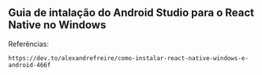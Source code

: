 ## Guia de intalação do Android Studio para o React Native no Windows




Referências:

    https://dev.to/alexandrefreire/como-instalar-react-native-windows-e-android-466f